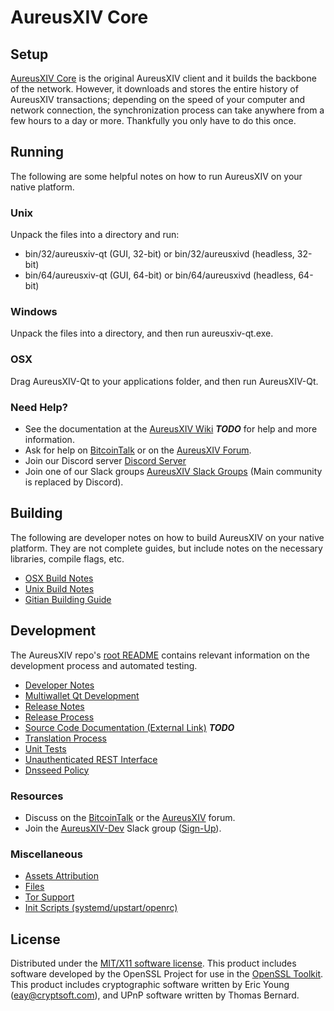 AureusXIV Core
=====================

Setup
---------------------
[AureusXIV Core](http://aureusxiv.org/wallet) is the original AureusXIV client and it builds the backbone of the network. However, it downloads and stores the entire history of AureusXIV transactions; depending on the speed of your computer and network connection, the synchronization process can take anywhere from a few hours to a day or more. Thankfully you only have to do this once.

Running
---------------------
The following are some helpful notes on how to run AureusXIV on your native platform.

### Unix

Unpack the files into a directory and run:

- bin/32/aureusxiv-qt (GUI, 32-bit) or bin/32/aureusxivd (headless, 32-bit)
- bin/64/aureusxiv-qt (GUI, 64-bit) or bin/64/aureusxivd (headless, 64-bit)

### Windows

Unpack the files into a directory, and then run aureusxiv-qt.exe.

### OSX

Drag AureusXIV-Qt to your applications folder, and then run AureusXIV-Qt.

### Need Help?

* See the documentation at the [AureusXIV Wiki](https://en.bitcoin.it/wiki/Main_Page) ***TODO***
for help and more information.
* Ask for help on [BitcoinTalk](https://bitcointalk.org/index.php?topic=1262920.0) or on the [AureusXIV Forum](http://forum.aureusxiv.org/).
* Join our Discord server [Discord Server](https://discord.aureusxiv.org)
* Join one of our Slack groups [AureusXIV Slack Groups](https://aureusxiv.org/slack-logins/) (Main community is replaced by Discord).

Building
---------------------
The following are developer notes on how to build AureusXIV on your native platform. They are not complete guides, but include notes on the necessary libraries, compile flags, etc.

- [OSX Build Notes](build-osx.md)
- [Unix Build Notes](build-unix.md)
- [Gitian Building Guide](gitian-building.md)

Development
---------------------
The AureusXIV repo's [root README](https://github.com/aureusxivteam/AureusXIV/blob/master/README.md) contains relevant information on the development process and automated testing.

- [Developer Notes](developer-notes.md)
- [Multiwallet Qt Development](multiwallet-qt.md)
- [Release Notes](release-notes.md)
- [Release Process](release-process.md)
- [Source Code Documentation (External Link)](https://dev.visucore.com/bitcoin/doxygen/) ***TODO***
- [Translation Process](translation_process.md)
- [Unit Tests](unit-tests.md)
- [Unauthenticated REST Interface](REST-interface.md)
- [Dnsseed Policy](dnsseed-policy.md)

### Resources

* Discuss on the [BitcoinTalk](https://bitcointalk.org/index.php?topic=1262920.0) or the [AureusXIV](http://forum.aureusxiv.org/) forum.
* Join the [AureusXIV-Dev](https://aureusxiv-dev.slack.com/) Slack group ([Sign-Up](https://aureusxiv-dev.herokuapp.com/)).

### Miscellaneous
- [Assets Attribution](assets-attribution.md)
- [Files](files.md)
- [Tor Support](tor.md)
- [Init Scripts (systemd/upstart/openrc)](init.md)

License
---------------------
Distributed under the [MIT/X11 software license](http://www.opensource.org/licenses/mit-license.php).
This product includes software developed by the OpenSSL Project for use in the [OpenSSL Toolkit](https://www.openssl.org/). This product includes
cryptographic software written by Eric Young ([eay@cryptsoft.com](mailto:eay@cryptsoft.com)), and UPnP software written by Thomas Bernard.
